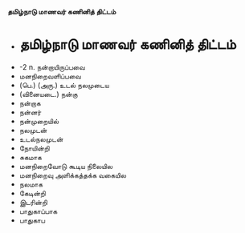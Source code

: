 **தமிழ்நாடு மாணவர் கணினித் திட்டம்**
- # தமிழ்நாடு மாணவர் கணினித் திட்டம்
- -2 n. நன்றாயிருப்பவை
- மனநிறைவளிப்பவை
- (பெ.) (அரு.) உடல் நலமுடைய
- (வினையடை.) நன்கு
- நன்றாக
- நன்னர்
- நன்முறையில்
- நலமுடன்
- உடல்நலமுடன்
- நோயின்றி
- சுகமாக
- மனநிறைவோடு கூடிய நிலையில
- மனநிறைவு அளிக்கத்தக்க வகையில
- நலமாக
- கேடின்றி
- இடரின்றி
- பாதுகாப்பாக
- பாதுகாப

